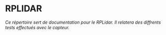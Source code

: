  # RPLIDAR

 *Ce répertoire sert de documentation pour le RPLidar. Il relatera des diffrents tests effectués avec le capteur.*

 